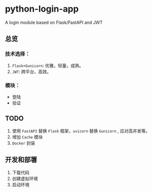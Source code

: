 # python-login-app
A login module based on Flask/FastAPI and JWT

## 总览
### 技术选择：

1. `Flask+Gunicorn`: 优雅，轻量，成熟。
2. `JWT`: 跨平台，高效。

### 模块：
- 登陆
- 验证

## TODO
1. 使用 `FastAPI` 替换 `Flask` 框架，`uvicorn` 替换 `Gunicorn` , 应对高并发等。
2. 增加 `Cache` 模块
3. `Docker` 封装

## 开发和部署

1. 下载代码
2. 创建虚拟环境
3. 启动环境